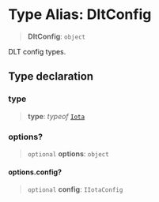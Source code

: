 # Type Alias: DltConfig

> **DltConfig**: `object`

DLT config types.

## Type declaration

### type

> **type**: *typeof* [`Iota`](../variables/DltConfigType.md#iota)

### options?

> `optional` **options**: `object`

#### options.config?

> `optional` **config**: `IIotaConfig`
